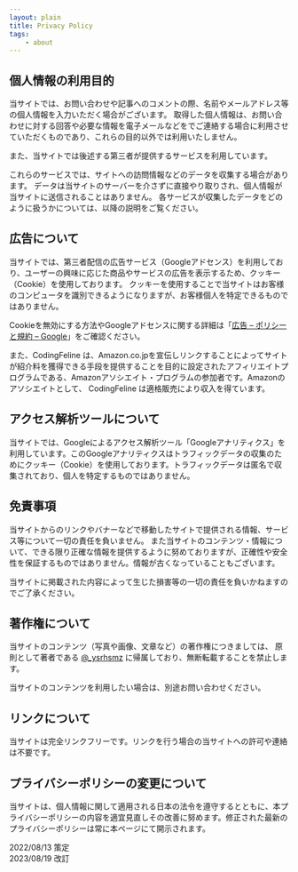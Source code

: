 ```yaml
---
layout: plain
title: Privacy Policy
tags:
    - about
---
```



## 個人情報の利用目的

当サイトでは、お問い合わせや記事へのコメントの際、名前やメールアドレス等の個人情報を入力いただく場合がございます。
取得した個人情報は、お問い合わせに対する回答や必要な情報を電子メールなどをでご連絡する場合に利用させていただくものであり、これらの目的以外では利用いたしません。

また、当サイトでは後述する第三者が提供するサービスを利用しています。

これらのサービスでは、サイトへの訪問情報などのデータを収集する場合があります。 データは当サイトのサーバーを介さずに直接やり取りされ、個人情報が当サイトに送信されることはありません。 各サービスが収集したデータをどのように扱うかについては、以降の説明をご覧ください。


## 広告について

当サイトでは、第三者配信の広告サービス（Googleアドセンス）を利用しており、ユーザーの興味に応じた商品やサービスの広告を表示するため、クッキー（Cookie）を使用しております。
クッキーを使用することで当サイトはお客様のコンピュータを識別できるようになりますが、お客様個人を特定できるものではありません。

Cookieを無効にする方法やGoogleアドセンスに関する詳細は「[広告 – ポリシーと規約 – Google](https://policies.google.com/technologies/ads?gl=jp)」をご確認ください。

また、CodingFeline は、Amazon.co.jpを宣伝しリンクすることによってサイトが紹介料を獲得できる手段を提供することを目的に設定されたアフィリエイトプログラムである、Amazonアソシエイト・プログラムの参加者です。Amazonのアソシエイトとして、 CodingFeline は適格販売により収入を得ています。

## アクセス解析ツールについて

当サイトでは、Googleによるアクセス解析ツール「Googleアナリティクス」を利用しています。このGoogleアナリティクスはトラフィックデータの収集のためにクッキー（Cookie）を使用しております。トラフィックデータは匿名で収集されており、個人を特定するものではありません。

## 免責事項

当サイトからのリンクやバナーなどで移動したサイトで提供される情報、サービス等について一切の責任を負いません。
また当サイトのコンテンツ・情報について、できる限り正確な情報を提供するように努めておりますが、正確性や安全性を保証するものではありません。情報が古くなっていることもございます。

当サイトに掲載された内容によって生じた損害等の一切の責任を負いかねますのでご了承ください。

## 著作権について

当サイトのコンテンツ（写真や画像、文章など）の著作権につきましては、 原則として著者である [@_ysrhsmz](https://twitter.com/_ysrhsmz) に帰属しており、無断転載することを禁止します。

当サイトのコンテンツを利用したい場合は、別途お問い合わせください。

## リンクについて

当サイトは完全リンクフリーです。リンクを行う場合の当サイトへの許可や連絡は不要です。


## プライバシーポリシーの変更について

当サイトは、個人情報に関して適用される日本の法令を遵守するとともに、本プライバシーポリシーの内容を適宜見直しその改善に努めます。修正された最新のプライバシーポリシーは常に本ページにて開示されます。

2022/08/13 策定  
2023/08/19 改訂
